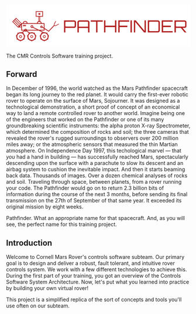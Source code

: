 ![Pathfinder Logo](assets/PathfinderLogo.png)

The CMR Controls Software training project.

## Forward

In December of 1996, the world watched as the Mars Pathfinder spacecraft began its long journey to the red planet. It 
would carry the first-ever robotic rover to operate on the surface of Mars, Sojourner. It was designed as a technological 
demonstration, a short proof of concept of an economical way to land a remote controlled rover to another world.
Imagine being one of the engineers that worked on the Pathfinder or one of its many groundbreaking scientific 
instruments: the alpha proton X-ray Spectrometer, which determined the composition of rocks and soil; the three cameras 
that revealed the rover's rugged surroundings to observers over 200 million miles away; or the atmospheric sensors that 
measured the thin Martian atmosphere. On Independence Day 1997, this techological marvel &mdash; that *you* had a hand 
in building &mdash; has successfully reached Mars, spectacularly descending upon the surface with a parachute to slow 
its descent and an airbag system to cushion the inevitable impact. And then it starts beaming back data. 
Thousands of images. Over a dozen chemical analyses of rocks and soil. Traveling through space, between planets, from a 
rover running your code. The Pathfinder would go on to return 2.3 billion bits of information during the course of the 
next 3 months, before sending its final transmission on the 27th of September of that same year. It exceeded its 
original mission by eight weeks.

Pathfinder. What an appropriate name for that spacecraft. And, as you will see, the perfect name for this 
training project. 

## Introduction

Welcome to Cornell Mars Rover's controls software subteam. Our primary goal is to design and deliver a robust, fault 
tolerant, and intuitive rover controls system. We work with a few different technologies to achieve this. During the 
first part of your training, you got an overview of the Controls Software System Architecture. Now, let's put what you 
learned into practice by building your own virtual rover! 

This project is a simplified replica of the sort of concepts and tools you'll use often on our subteam. 
